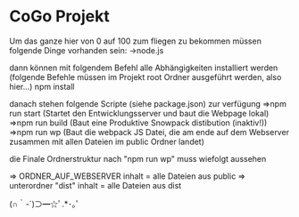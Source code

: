 # CoGo Projekt

Um das ganze hier von 0 auf 100 zum fliegen zu bekommen müssen folgende Dinge vorhanden sein:
->node.js

dann können mit folgendem Befehl alle Abhängigkeiten installiert werden
(folgende Befehle müssen im Projekt root Ordner ausgeführt werden, also hier...)
npm install

danach stehen folgende Scripte (siehe package.json) zur verfügung
=>npm run start (Startet den Entwicklungsserver und baut die Webpage lokal)
=>npm run build (Baut eine Produktive Snowpack distibution (inaktiv!))
=>npm run wp (Baut die webpack JS Datei, die am ende auf dem Webserver zusammen mit allen Dateien im public Ordner landet)

die Finale Ordnerstruktur nach "npm run wp" muss wiefolgt aussehen

=> ORDNER_AUF_WEBSERVER
   inhalt = alle Dateien aus public
    => unterordner "dist"
       inhalt = alle Dateien aus dist

(∩｀-´)⊃━☆ﾟ.*･｡ﾟ